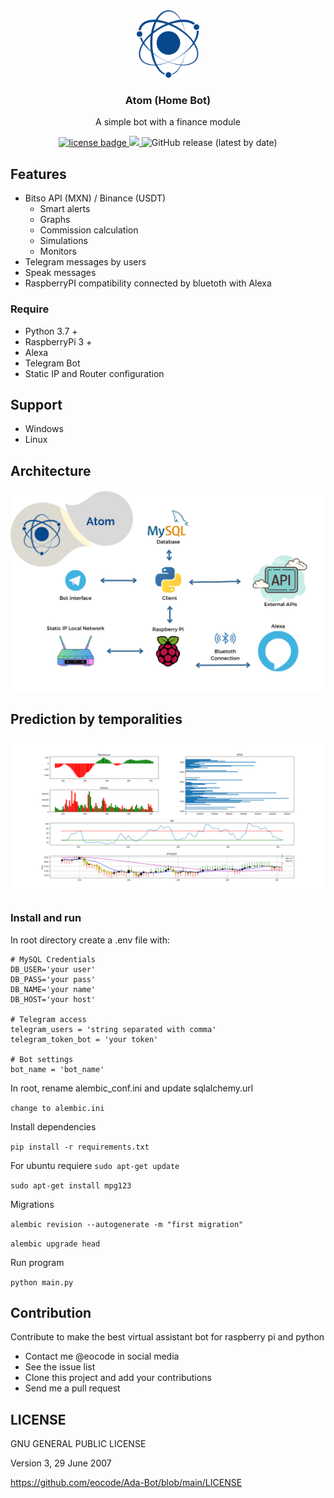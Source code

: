<div align="center">
  <div align="center">
      <img width="100px" src="https://github.com/eocode/Atom-Bot/raw/main/img/atom.png" 
      alt="Atom"/>
  </div>
  <h3 align="center">Atom (Home Bot)</h3>
  <p>A simple bot with a finance module</p>
  <p align="center">
    <a href="https://github.com/eocode/Queens/blob/master/LICENSE" target="__blank">
      	<img src="https://img.shields.io/badge/License-GPLV3-blue.svg"  alt="license badge"/>
    </a>
    <a href="https://github.com/ambv/black" target="__blank">
        <img src="https://img.shields.io/badge/code%20style-black-000000.svg" />
    </a>
    <img alt="GitHub release (latest by date)" src="https://img.shields.io/github/v/release/eocode/Atom-Bot">
  </p>
</div>

## Features
* Bitso API (MXN) / Binance (USDT)
  * Smart alerts
  * Graphs
  * Commission calculation
  * Simulations
  * Monitors
* Telegram messages by users
* Speak messages
* RaspberryPI compatibility connected by bluetoth with Alexa

### Require

* Python 3.7 +
* RaspberryPi 3 +
* Alexa
* Telegram Bot
* Static IP and Router configuration

## Support

* Windows
* Linux

## Architecture

<div align="center">
    <img src="https://github.com/eocode/Atom-Bot/raw/main/img/architecture5.png" 
    alt="ada architecture"/>
</div>

## Prediction by temporalities

<div align="center">
    <img src="https://github.com/eocode/Atom-Bot/raw/main/img/predictive.png" 
    alt="predictions"/>
</div>

### Install and run

In root directory create a .env file with:

```
# MySQL Credentials
DB_USER='your user'
DB_PASS='your pass'
DB_NAME='your name'
DB_HOST='your host'

# Telegram access
telegram_users = 'string separated with comma' 
telegram_token_bot = 'your token'

# Bot settings
bot_name = 'bot_name'
```

In root, rename alembic_conf.ini and update sqlalchemy.url

``change to alembic.ini``

Install dependencies

``pip install -r requirements.txt``

For ubuntu requiere
``sudo apt-get update``

``sudo apt-get install mpg123``

Migrations

``alembic revision --autogenerate -m "first migration"``

``alembic upgrade head``

Run program

``python main.py``

## Contribution

Contribute to make the best virtual assistant bot for raspberry pi and python

* Contact me @eocode in social media
* See the issue list
* Clone this project and add your contributions
* Send me a pull request

## LICENSE 

GNU GENERAL PUBLIC LICENSE

Version 3, 29 June 2007

https://github.com/eocode/Ada-Bot/blob/main/LICENSE
